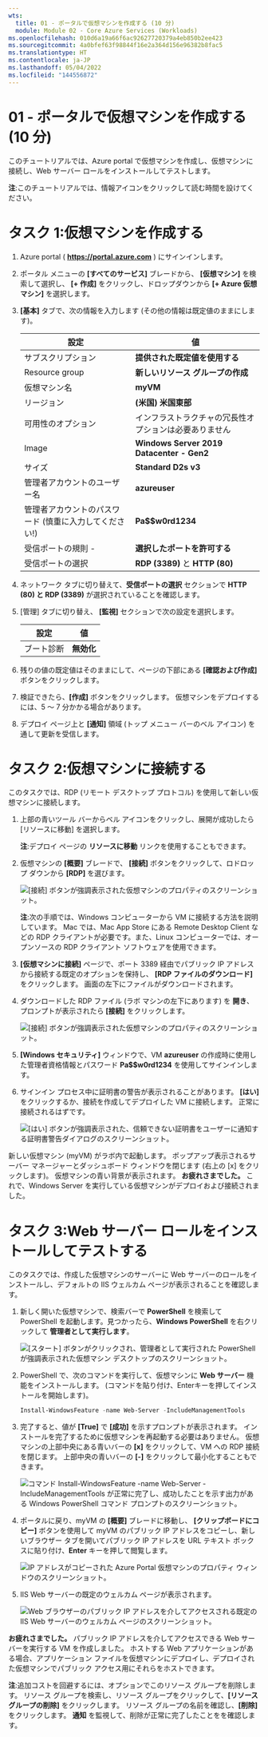 ```yaml
---
wts:
  title: 01 - ポータルで仮想マシンを作成する (10 分)
  module: Module 02 - Core Azure Services (Workloads)
ms.openlocfilehash: 010d6a19a66f6ac92627720379a4eb850b2ee423
ms.sourcegitcommit: 4a0bfef63f98844f16e2a364d156e96382b8fac5
ms.translationtype: HT
ms.contentlocale: ja-JP
ms.lasthandoff: 05/04/2022
ms.locfileid: "144556872"
---
```

# <a name="01---create-a-virtual-machine-in-the-portal-10-min"></a>01 - ポータルで仮想マシンを作成する (10 分)

このチュートリアルでは、Azure portal で仮想マシンを作成し、仮想マシンに接続し、Web サーバー ロールをインストールしてテストします。 

**注**:このチュートリアルでは、情報アイコンをクリックして読む時間を設けてください。 

# <a name="task-1-create-the-virtual-machine"></a>タスク 1:仮想マシンを作成する 
1. Azure portal ( **https://portal.azure.com** ) にサインインします。

3. ポータル メニューの **[すべてのサービス]** ブレードから、 **[仮想マシン]** を検索して選択し、 **[+ 作成]** をクリックし、ドロップダウンから **[+ Azure 仮想マシン]** を選択します。

4. **[基本]** タブで、次の情報を入力します (その他の情報は既定値のままにします)。

    | 設定 | 値 |
    |  -- | -- |
    | サブスクリプション | **提供された既定値を使用する** |
    | Resource group | **新しいリソース グループの作成** |
    | 仮想マシン名 | **myVM** |
    | リージョン | **(米国) 米国東部**|
    | 可用性のオプション | インフラストラクチャの冗長性オプションは必要ありません|
    | Image | **Windows Server 2019 Datacenter - Gen2**|
    | サイズ | **Standard D2s v3**|
    | 管理者アカウントのユーザー名 | **azureuser** |
    | 管理者アカウントのパスワード (慎重に入力してください!) | **Pa$$w0rd1234**|
    | 受信ポートの規則 - | **選択したポートを許可する**|
    | 受信ポートの選択 | **RDP (3389)** と **HTTP (80)**| 

5. ネットワーク タブに切り替えて、**受信ポートの選択** セクションで **HTTP (80) と RDP (3389)** が選択されていることを確認します。

6. [管理] タブに切り替え、 **[監視]** セクションで次の設定を選択します。

    | 設定 | 値 |
    | -- | -- |
    | ブート診断 | **無効化**|

7. 残りの値の既定値はそのままにして、ページの下部にある **[確認および作成]** ボタンをクリックします。

8. 検証できたら、**[作成]** ボタンをクリックします。 仮想マシンをデプロイするには、5 〜 7 分かかる場合があります。

9. デプロイ ページ上と **[通知]** 領域 (トップ メニュー バーのベル アイコン) を通して更新を受信します。

# <a name="task-2-connect-to-the-virtual-machine"></a>タスク 2:仮想マシンに接続する

このタスクでは、RDP (リモート デスクトップ プロトコル) を使用して新しい仮想マシンに接続します。 

1. 上部の青いツール バーからベル アイコンをクリックし、展開が成功したら [リソースに移動] を選択します。 

    **注**:デプロイ ページの **リソースに移動** リンクを使用することもできます。 

2. 仮想マシンの **[概要]** ブレードで、 **[接続]** ボタンをクリックして、ロドロップ ダウンから **[RDP]** を選びます。

    ![[接続] ボタンが強調表示された仮想マシンのプロパティのスクリーンショット。](../images/0101.png)

    **注**:次の手順では、Windows コンピューターから VM に接続する方法を説明しています。 Mac では、Mac App Store にある Remote Desktop Client などの RDP クライアントが必要です。また、Linux コンピューターでは、オープンソースの RDP クライアント ソフトウェアを使用できます。

2. **[仮想マシンに接続]** ページで、ポート 3389 経由でパブリック IP アドレスから接続する既定のオプションを保持し、 **[RDP ファイルのダウンロード]** をクリックします。 画面の左下にファイルがダウンロードされます。

3. ダウンロードした RDP ファイル (ラボ マシンの左下にあります) を **開き**、プロンプトが表示されたら **[接続]** をクリックします。 

    ![[接続] ボタンが強調表示された仮想マシンのプロパティのスクリーンショット。 ](../images/0102.png)

4. **[Windows セキュリティ]** ウィンドウで、VM **azureuser** の作成時に使用した管理者資格情報とパスワード **Pa$$w0rd1234** を使用してサインインします。 

5. サインイン プロセス中に証明書の警告が表示されることがあります。 **[はい]** をクリックするか、接続を作成してデプロイした VM に接続します。 正常に接続されるはずです。

    ![[はい] ボタンが強調表示された、信頼できない証明書をユーザーに通知する証明書警告ダイアログのスクリーンショット。 ](../images/0104.png)

新しい仮想マシン (myVM) がラボ内で起動します。 ポップアップ表示されるサーバー マネージャーとダッシュボード ウィンドウを閉じます (右上の [x] をクリックします)。 仮想マシンの青い背景が表示されます。 **お疲れさまでした。** これで、Windows Server を実行している仮想マシンがデプロイおよび接続されました。 

# <a name="task-3-install-the-web-server-role-and-test"></a>タスク 3:Web サーバー ロールをインストールしてテストする

このタスクでは、作成した仮想マシンのサーバーに Web サーバーのロールをインストールし、デフォルトの IIS ウェルカム ページが表示されることを確認します。 

1. 新しく開いた仮想マシンで、検索バーで **PowerShell** を検索して PowerShell を起動します。見つかったら、**Windows PowerShell** を右クリックして **管理者として実行します**。

    ![[スタート] ボタンがクリックされ、管理者として実行された PowerShell が強調表示された仮想マシン デスクトップのスクリーンショット。](../images/0105.png)

2. PowerShell で、次のコマンドを実行して、仮想マシンに **Web サーバー** 機能をインストールします。 (コマンドを貼り付け、Enterキーを押してインストールを開始します)。

    ```PowerShell
    Install-WindowsFeature -name Web-Server -IncludeManagementTools
    ```
  
3. 完了すると、値が **[True]** で **[成功]** を示すプロンプトが表示されます。 インストールを完了するために仮想マシンを再起動する必要はありません。 仮想マシンの上部中央にある青いバーの **[x]** をクリックして、VM への RDP 接続を閉じます。 上部中央の青いバーの **[-]** をクリックして最小化することもできます。

    ![コマンド Install-WindowsFeature -name Web-Server -IncludeManagementTools が正常に完了し、成功したことを示す出力がある Windows PowerShell コマンド プロンプトのスクリーンショット。](../images/0106.png)

4. ポータルに戻り、myVM の **[概要]** ブレードに移動し、 **[クリップボードにコピー]** ボタンを使用して myVM のパブリック IP アドレスをコピーし、新しいブラウザー タブを開いてパブリック IP アドレスを URL テキスト ボックスに貼り付け、**Enter** キーを押して閲覧します。

    ![IP アドレスがコピーされた Azure Portal 仮想マシンのプロパティ ウィンドウのスクリーンショット。](../images/0107.png)

5. IIS Web サーバーの既定のウェルカム ページが表示されます。

    ![Web ブラウザーのパブリック IP アドレスを介してアクセスされる既定の IIS Web サーバーのウェルカム ページのスクリーンショット。](../images/0108.png)

**お疲れさまでした。** パブリック IP アドレスを介してアクセスできる Web サーバーを実行する VM を作成しました。 ホストする Web アプリケーションがある場合、アプリケーション ファイルを仮想マシンにデプロイし、デプロイされた仮想マシンでパブリック アクセス用にそれらをホストできます。


**注**:追加コストを回避するには、オプションでこのリソース グループを削除します。 リソース グループを検索し、リソース グループをクリックして、**[リソース グループの削除]** をクリックします。 リソース グループの名前を確認し、**[削除]** をクリックします。 **通知** を監視して、削除が正常に完了したことをを確認します。 
